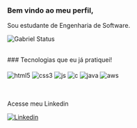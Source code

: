 ### Bem vindo ao meu perfil, 
Sou estudante de Engenharia de Software. 

![Gabriel Status](https://github-readme-stats.vercel.app/api?username=gabrielviniciusds&show_icons=true&theme=dark)

<br>
### Tecnologias que eu já pratiquei!

<div style="display: inline_block"><br/>

<img align="center" alt="html5" src="https://img.shields.io/badge/HTML5-E34F26?style=for-the-badge&logo=html5&logoColor=white" />

 <img align="center" alt="css3" src="https://img.shields.io/badge/CSS3-1572B6?style=for-the-badge&logo=css3&logoColor=white" />

 <img align="center" alt="js" src="https://img.shields.io/badge/JavaScript-323330?style=for-the-badge&logo=javascript&logoColor=F7DF1E" />

 <img align="center" alt="c" src="https://img.shields.io/badge/C-00599C?style=for-the-badge&logo=c&logoColor=white" />

 <img align="center" alt="java" src="https://img.shields.io/badge/Java-ED8B00?style=for-the-badge&logo=openjdk&logoColor=white" />

<img align="center" alt="aws" src="https://img.shields.io/badge/Amazon_AWS-232F3E?style=for-the-badge&logo=amazon-aws&logoColor=white" />

</div><br/>

</br>

Acesse meu Linkedin

[![Linkedin](https://img.shields.io/badge/LinkedIn-0077B5?style=for-the-badge&logo=linkedin&logoColor=white)](https://www.linkedin.com/in/gabriel-vinicius-b9093b205/)
